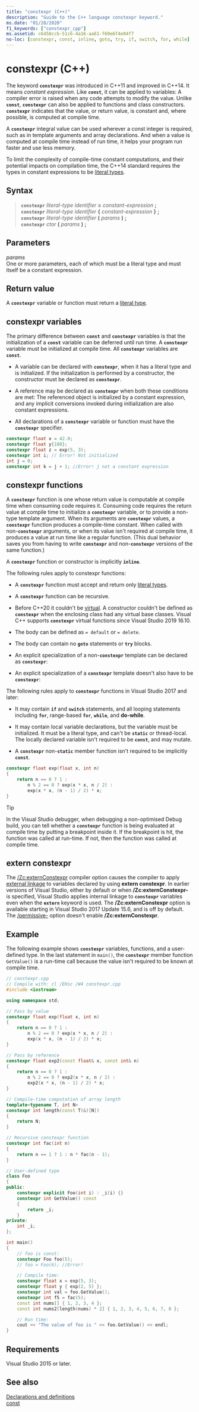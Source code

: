 ```yaml
---
title: "constexpr (C++)"
description: "Guide to the C++ language constexpr keyword."
ms.date: "01/28/2020"
f1_keywords: ["constexpr_cpp"]
ms.assetid: c6458ccb-51c6-4a16-aa61-f69e6f4e04f7
no-loc: [constexpr, const, inline, goto, try, if, switch, for, while]
---
```

# constexpr (C++)

The keyword **`constexpr`** was introduced in C++11 and improved in C++14. It means *constant expression*. Like **`const`**, it can be applied to variables: A compiler error is raised when any code attempts to modify the value. Unlike **`const`**, **`constexpr`** can also be applied to functions and class constructors. **`constexpr`** indicates that the value, or return value, is constant and, where possible, is computed at compile time.

A **`constexpr`** integral value can be used wherever a const integer is required, such as in template arguments and array declarations. And when a value is computed at compile time instead of run time, it helps your program run faster and use less memory.

To limit the complexity of compile-time constant computations, and their potential impacts on compilation time, the C++14 standard requires the types in constant expressions to be [literal types](trivial-standard-layout-and-pod-types.md#literal_types).

## Syntax

> **`constexpr`** *literal-type* *identifier* **=** *constant-expression* **;**\
> **`constexpr`** *literal-type* *identifier* **{** *constant-expression* **}** **;**\
> **`constexpr`** *literal-type* *identifier* **(** *params* **)** **;**\
> **`constexpr`** *ctor* **(** *params* **)** **;**

## Parameters

*params*\
One or more parameters, each of which must be a literal type and must itself be a constant expression.

## Return value

A **`constexpr`** variable or function must return a [literal type](trivial-standard-layout-and-pod-types.md#literal_types).

## constexpr variables

The primary difference between **`const`** and **`constexpr`** variables is that the initialization of a **`const`** variable can be deferred until run time. A **`constexpr`** variable must be initialized at compile time.  All **`constexpr`** variables are **`const`**.

- A variable can be declared with **`constexpr`**, when it has a literal type and is initialized. If the initialization is performed by a constructor, the constructor must be declared as **`constexpr`**.

- A reference may be declared as **`constexpr`** when both these conditions are met: The referenced object is initialized by a constant expression, and any implicit conversions invoked during initialization are also constant expressions.

- All declarations of a **`constexpr`** variable or function must have the **`constexpr`** specifier.

```cpp
constexpr float x = 42.0;
constexpr float y{108};
constexpr float z = exp(5, 3);
constexpr int i; // Error! Not initialized
int j = 0;
constexpr int k = j + 1; //Error! j not a constant expression
```

## <a name="constexpr_functions"></a> constexpr functions

A **`constexpr`** function is one whose return value is computable at compile time when consuming code requires it. Consuming code requires the return value at compile time to initialize a **`constexpr`** variable, or to provide a non-type template argument. When its arguments are **`constexpr`** values, a **`constexpr`** function produces a compile-time constant. When called with non-**`constexpr`** arguments, or when its value isn't required at compile time, it produces a value at run time like a regular function. (This dual behavior saves you from having to write **`constexpr`** and non-**`constexpr`** versions of the same function.)

A **`constexpr`** function or constructor is implicitly **`inline`**.

The following rules apply to constexpr functions:

- A **`constexpr`** function must accept and return only [literal types](trivial-standard-layout-and-pod-types.md#literal_types).

- A **`constexpr`** function can be recursive.

- Before C++20 it couldn't be [virtual](../cpp/virtual-cpp.md). A constructor couldn't be defined as **`constexpr`** when the enclosing class had any virtual base classes. Visual C++ supports **`constexpr`**  virtual functions since Visual Studio 2019 16.10.

- The body can be defined as `= default` or `= delete`.

- The body can contain no **`goto`** statements or **`try`** blocks.

- An explicit specialization of a non-**`constexpr`** template can be declared as **`constexpr`**:

- An explicit specialization of a **`constexpr`** template doesn't also have to be **`constexpr`**:

The following rules apply to **`constexpr`** functions in Visual Studio 2017 and later:

- It may contain **`if`** and **`switch`** statements, and all looping statements including **`for`**, range-based **`for`**, **`while`**, and **do-while**.

- It may contain local variable declarations, but the variable must be initialized. It must be a literal type, and can't be **`static`** or thread-local. The locally declared variable isn't required to be **`const`**, and may mutate.

- A **`constexpr`** non-**`static`** member function isn't required to be implicitly **`const`**.

```cpp
constexpr float exp(float x, int n)
{
    return n == 0 ? 1 :
        n % 2 == 0 ? exp(x * x, n / 2) :
        exp(x * x, (n - 1) / 2) * x;
}
```

> [!TIP]
> In the Visual Studio debugger, when debugging a non-optimised Debug build, you can tell whether a **`constexpr`** function is being evaluated at compile time by putting a breakpoint inside it. If the breakpoint is hit, the function was called at run-time.  If not, then the function was called at compile time.

## extern constexpr

The [/Zc:externConstexpr](../build/reference/zc-externconstexpr.md) compiler option causes the compiler to apply [external linkage](../c-language/external-linkage.md) to variables declared by using **extern constexpr**. In earlier versions of Visual Studio, either by default or when **/Zc:externConstexpr-** is specified, Visual Studio applies internal linkage to **`constexpr`** variables even when the **`extern`** keyword is used. The **/Zc:externConstexpr** option is available starting in Visual Studio 2017 Update 15.6, and is off by default. The [/permissive-](../build/reference/permissive-standards-conformance.md) option doesn't enable **/Zc:externConstexpr**.

## Example

The following example shows **`constexpr`** variables, functions, and a user-defined type. In the last statement in `main()`, the **`constexpr`** member function `GetValue()` is a run-time call because the value isn't required to be known at compile time.

```cpp
// constexpr.cpp
// Compile with: cl /EHsc /W4 constexpr.cpp
#include <iostream>

using namespace std;

// Pass by value
constexpr float exp(float x, int n)
{
    return n == 0 ? 1 :
        n % 2 == 0 ? exp(x * x, n / 2) :
        exp(x * x, (n - 1) / 2) * x;
}

// Pass by reference
constexpr float exp2(const float& x, const int& n)
{
    return n == 0 ? 1 :
        n % 2 == 0 ? exp2(x * x, n / 2) :
        exp2(x * x, (n - 1) / 2) * x;
}

// Compile-time computation of array length
template<typename T, int N>
constexpr int length(const T(&)[N])
{
    return N;
}

// Recursive constexpr function
constexpr int fac(int n)
{
    return n == 1 ? 1 : n * fac(n - 1);
}

// User-defined type
class Foo
{
public:
    constexpr explicit Foo(int i) : _i(i) {}
    constexpr int GetValue() const
    {
        return _i;
    }
private:
    int _i;
};

int main()
{
    // foo is const:
    constexpr Foo foo(5);
    // foo = Foo(6); //Error!

    // Compile time:
    constexpr float x = exp(5, 3);
    constexpr float y { exp(2, 5) };
    constexpr int val = foo.GetValue();
    constexpr int f5 = fac(5);
    const int nums[] { 1, 2, 3, 4 };
    const int nums2[length(nums) * 2] { 1, 2, 3, 4, 5, 6, 7, 8 };

    // Run time:
    cout << "The value of foo is " << foo.GetValue() << endl;
}
```

## Requirements

Visual Studio 2015 or later.

## See also

[Declarations and definitions](../cpp/declarations-and-definitions-cpp.md)\
[const](../cpp/const-cpp.md)
